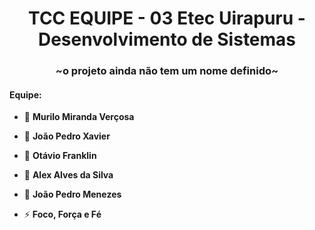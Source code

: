 <h1 align="center">TCC EQUIPE - 03 Etec Uirapuru - Desenvolvimento de Sistemas</h1>
<h3 align="center">~o projeto ainda não tem um nome definido~</h3>

<h4>Equipe:</h4>

- 🌱 **Murilo Miranda Verçosa**

- 🌱 **João Pedro Xavier**

- 🌱 **Otávio Franklin**

- 🌱 **Alex Alves da Silva**

- 🌱 **João Pedro Menezes**

- ⚡ **Foco, Força e Fé**


</p>


